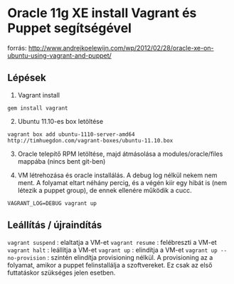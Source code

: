 # Oracle 11g XE install Vagrant és Puppet segítségével

forrás:
http://www.andrejkoelewijn.com/wp/2012/02/28/oracle-xe-on-ubuntu-using-vagrant-and-puppet/

## Lépések

1. Vagrant install

`gem install vagrant`

2. Ubuntu 11.10-es box letöltése

`vagrant box add ubuntu-1110-server-amd64
http://timhuegdon.com/vagrant-boxes/ubuntu-11.10.box`

3. Oracle telepítő RPM letöltése, majd átmásolása a
modules/oracle/files mappába (nincs bent git-ben)

4. VM létrehozása és oracle installálás. A debug log nélkül nekem nem
ment. A folyamat eltart néhány percig, és a végén kiír egy hibát is
(nem létezik a puppet group), de ennek ellenére működik a cucc.
 
`VAGRANT_LOG=DEBUG vagrant up`

## Leállítás / újraindítás

`vagrant suspend` : elaltatja a VM-et
`vagrant resume` : felébreszti a VM-et
`vagrant halt` : leállítja a VM-et
`vagrant up` : elindítja a VM-et
`vagrant up --no-provision` : szintén elindítja provisioning nélkül. A
provisioning az a folyamat, amikor a puppet felinstallálja a
szoftvereket. Ez csak az első futtatáskor szükséges jelen esetben.

